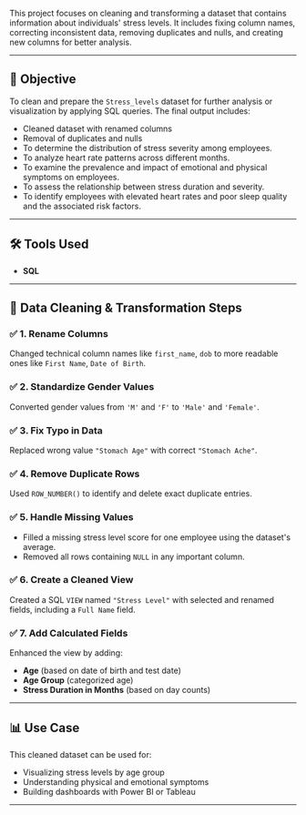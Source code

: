 This project focuses on cleaning and transforming a dataset that contains information about individuals' stress levels. It includes fixing column names, correcting inconsistent data, removing duplicates and nulls, and creating new columns for better analysis.

---

## 📌 Objective

To clean and prepare the `Stress_levels` dataset for further analysis or visualization by applying SQL queries. The final output includes:
- Cleaned dataset with renamed columns
- Removal of duplicates and nulls
- To determine the distribution of stress severity among employees.
- To analyze heart rate patterns across different months.
- To examine the prevalence and impact of emotional and physical symptoms on employees.
- To assess the relationship between stress duration and severity.
- To identify employees with elevated heart rates and poor sleep quality and the associated risk factors.

---

## 🛠️ Tools Used

- **SQL**

---

## 🧼 Data Cleaning & Transformation Steps

### ✅ 1. Rename Columns
Changed technical column names like `first_name`, `dob` to more readable ones like `First Name`, `Date of Birth`.

### ✅ 2. Standardize Gender Values
Converted gender values from `'M'` and `'F'` to `'Male'` and `'Female'`.

### ✅ 3. Fix Typo in Data
Replaced wrong value `"Stomach Age"` with correct `"Stomach Ache"`.

### ✅ 4. Remove Duplicate Rows
Used `ROW_NUMBER()` to identify and delete exact duplicate entries.

### ✅ 5. Handle Missing Values
- Filled a missing stress level score for one employee using the dataset's average.
- Removed all rows containing `NULL` in any important column.

### ✅ 6. Create a Cleaned View
Created a SQL `VIEW` named `"Stress Level"` with selected and renamed fields, including a `Full Name` field.

### ✅ 7. Add Calculated Fields
Enhanced the view by adding:
- **Age** (based on date of birth and test date)
- **Age Group** (categorized age)
- **Stress Duration in Months** (based on day counts)

---

## 📊 Use Case

This cleaned dataset can be used for:
- Visualizing stress levels by age group
- Understanding physical and emotional symptoms
- Building dashboards with Power BI or Tableau

---

